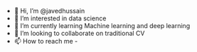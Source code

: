 - 👋 Hi, I’m @javedhussain
- 👀 I’m interested in data science
- 🌱 I’m currently learning Machine learning and deep learning
- 💞️ I’m looking to collaborate on traditional CV
- 📫 How to reach me -

<!---
javedhussain1729/javedhussain1729 is a ✨ special ✨ repository because its `README.md` (this file) appears on your GitHub profile.
You can click the Preview link to take a look at your changes.
--->
